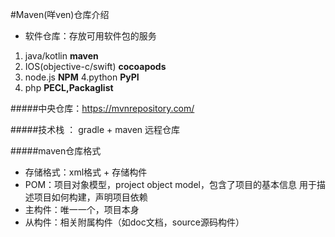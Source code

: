 #Maven(咩ven)仓库介绍
- 软件仓库：存放可用软件包的服务  
 1. java/kotlin    __maven__
 2. IOS(objective-c/swift)  __cocoapods__
 3. node.js   __NPM__
 4.python __PyPI__
 5. php __PECL,Packaglist__
 
 #####中央仓库：https://mvnrepository.com/
 
 #####技术栈 ： gradle + maven 远程仓库
 
 #####maven仓库格式
 - 存储格式：xml格式 + 存储构件
 - POM：项目对象模型，project object model，包含了项目的基本信息
 用于描述项目如何构建，声明项目依赖
 - 主构件：唯一一个，项目本身
 - 从构件：相关附属构件（如doc文档，source源码构件）